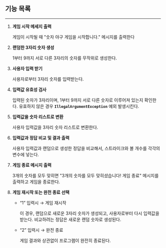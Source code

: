 ## 기능 목록

---

1. **게임 시작 메세지 출력**

   게임이 시작될 때 "숫자 야구 게임을 시작합니다." 메시지를 출력한다


2. **랜덤한 3자리 숫자 생성**

   1부터 9까지 서로 다른 3자리의 숫자를 무작위로 생성한다.


3. **사용자 입력 받기**

   사용자로부터 3자리 숫자를 입력받는다.


4. **입력값 유효성 검사**

   입력된 숫자가 3자리이며, 1부터 9까지 서로 다른 숫자로 이루어져 있는지 확인한다. 유효하지 않은 경우 **`IllegalArgumentException`** 예외 발생시킨다.


5. **입력값을 숫자 리스트로 변환**

   사용자 입력값을 3자리 숫자 리스트로 변환한다.


6. **입력값과 정답 비교 및 결과 출력**

   사용자 입력값과 랜덤으로 생성한 정답을 비교해서, 스트라이크와 볼 개수를 각각의 변수에 넣는다.


7. **게임 종료 메시지 출력**

   3개의 숫자를 모두 맞히면 "3개의 숫자를 모두 맞히셨습니다! 게임 종료" 메시지를 출력하고 게임을 종료한다.


8. **게임 재시작 또는 완전 종료 선택**
    - “1” 입력시 → 게임 재시작

      이 경우, 랜덤으로 새로운 3자리 숫자가 생성되고, 사용자로부터 다시 입력값을 받는다. 비교하려는 정답은 새로운 랜덤 숫자로 생성된다.

    - “2” 입력시 → 완전 종료

      게임 결과와 상관없이 프로그램이 완전히 종료된다.